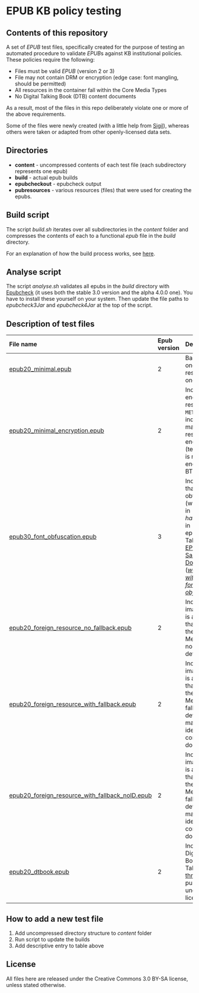 # EPUB KB policy testing

## Contents of this repository

A set of *EPUB* test files, specifically created for the purpose of testing an automated procedure to validate *EPUB*s  against KB institutional policies. These policies require the following:

* Files must be valid *EPUB* (version 2 or 3)
* File may not contain DRM or encryption (edge case: font mangling, should be permitted)
* All resources in the container fall within the Core Media Types 
* No Digital Talking Book (DTB) content documents

As a result, most of the files in this repo deliberately violate one or more of the above requirements. 

Some of the files were newly created (with a little help from [Sigil](http://sigil-ebook.com/)), whereas others were taken or adapted from other openly-licensed data sets. 

## Directories

* **content** - uncompressed contents of each test file (each subdirectory represents one epub)
* **build** - actual epub builds
* **epubcheckout** - epubcheck output
* **pubresources** - various resources (files) that were used for creating the epubs.

## Build script

The script *build.sh* iterates over all subdirectories in the *content* folder and compresses the contents of each to a functional *epub* file in the *build* directory.

For an explanation of how the build process works, see [here](https://gist.github.com/bitsgalore/da04413787931d20a8bf).

## Analyse script

The script *analyse.sh* validates all epubs in the *build* directory with [Epubcheck](https://github.com/idpf/epubcheck) (it uses both the stable 3.0 version and the alpha 4.0.0 one). You have to install these yourself on your system. Then update the file paths to *epubcheck3Jar* and *epubcheck4Jar* at the top of the script.

## Description of test files

|File name|Epub version|Description|
|:--|:--|:--|
|[epub20_minimal.epub](build/epub20_minimal.epub?raw=true)|2|Basic file with one text resource and one image|
|[epub20_minimal_encryption.epub](build/epub20_minimal_encryption.epub?raw=true)|2|Includes encryption.xml resource in `META-INF`, indicating that main text resource is encrypted (text resource is not *actually* encrypted, BTW)|
|[epub30_font_obfuscation.epub](build/epub30_font_obfuscation.epub?raw=true)|3|Includes fonts that are obfuscated (which results in *hasEncryption* in epubcheck). Taken from [EPUB 3 Sample Documents](https://code.google.com/p/epub-samples/) ([*wasteland with OTF fonts, obfuscated*](https://code.google.com/p/epub-samples/downloads/detail?name=wasteland-otf-obf-20120118.epub&can=2&q=)).|
|[epub20_foreign_resource_no_fallback.epub](build/epub20_foreign_resource_no_fallback.epub?raw=true)|2|Includes JP2 image, which is a format that is not on the list of Core Media Types; no fallback defined|
|[epub20_foreign_resource_with_fallback.epub](build/epub20_foreign_resource_with_fallback.epub?raw=true)|2|Includes JP2 image, which is a format that is not on the list of Core Media Types; fallback defined in manifest, identifier in content document|
|[epub20_foreign_resource_with_fallback_noID.epub](build/epub20_foreign_resource_with_fallback_noID.epub?raw=true)|2|Includes JP2 image, which is a format that is not on the list of Core Media Types; fallback defined in manifest, no identifier in content document|
|[epub20_dtbook.epub](build/epub20_dtbook.epub?raw=true)|2|Includes Digital Talking Book content. Taken from [threepress](https://code.google.com/p/threepress/source/browse/branches/bookworm-caching/library/test-data/data/hauy.epub?r=583), published under [BSD 3](http://opensource.org/licenses/BSD-3-Clause) license.|


## How to add a new test file

1. Add uncompressed directory structure to *content* folder
2. Run script to update the builds
3. Add descriptive entry to table above

<!--

## Core Media Types in *EPUB* 2 and *3*

The following table lists all permitted Core Media Types of *EPUB* 3 (which is a superset of those in *EPUB* 2, but see below):

| Media Type                  | Description                                        |
|-----------------------------|----------------------------------------------------|
| image/gif                   | GIF Images                                         |
| image/jpeg                  | JPEG Images                                        |
| image/png                   | PNG Images                                         |
| image/svg+xml               | SVG documents                                      |
| application/xhtml+xml       | XHTML5 Content Documents, EPUB Navigation Document |
| application/x-dtbncx+xml    | NCX (superseded)                                   |
| application/vnd.ms-opentype | OpenType fonts                                     |
| application/font-woff       | WOFF fonts                                         |
| application/smil+xml        | EPUB Media Overlay documents                       |
| application/pls+xml         | Text-to-Speech Pronunciation lexicons              |
| audio/mpeg                  | MP3 audio                                          |
| audio/mp4                   | AAC LC audio using MP4 container                   |
| text/css                    | EPUB Style Sheets                                  |
| text/javascript             | Scripts                                            |


The table below indicates the support of these Core Media Types in *EPUB* 2 and 3:

| Media Type                  | EPUB 2 | EPUB 3 |
|-----------------------------|--------|--------|
| image/gif                   | ✓      | ✓      |
| image/jpeg                  | ✓      | ✓      |
| image/png                   | ✓      | ✓      |
| image/svg+xml               | ✓      | ✓      |
| application/xhtml+xml       | ✓      | ✓      |
| application/x-dtbncx+xml    | ✓      | ✓      |
| application/vnd.ms-opentype | -      | ✓      |
| application/font-woff       | -      | ✓      |
| application/smil+xml        | -      | ✓      |
| application/pls+xml         | -      | ✓      |
| audio/mpeg                  | -      | ✓      |
| audio/mp4                   | -      | ✓      |
| text/css                    | ✓      | ✓      |
| text/javascript             | -      | ✓      |


Most of the *EPUB* 3 Core Media Types are also supported by *EPUB* 2, with the exception of fonts (*OpenType* and *WOFF*), Media Overlay Documents, Text-to-Speech Overlay documents, *MP3* and *AAC LC* Audio and scripts. In addition, for Content Documents *EPUB* 2 allows the use of the *Digital Talking Book* format (DTBook) as an alternative to *XHTML1.1*. This is no longer the case in *EPUB* 3. However, Section 2.2 (Reading System Conformance) of *EPUB Publications* states that 

> [a]n EPUB Reading System (...) *should* process EPUB version 2 Publications (...)
> 

## Detection of Digital Talking Book content documents

From <http://www.idpf.org/epub/20/spec/OPS_2.0.1_draft.htm#TOC1.4.1.1>:

> A document is considered an OPS Content Document if and only if:
>
>   i. it uses a combination of the XHTML subset defined in this document and OPS-specific content extensions such as Inline XML Islands and Inline SVG; or
>   ii. it is a document with the MIME media type application/x-dtbook+xml which conforms to the DTB specification (http://www.niso.org/standards/resources/Z39-86-2005.html) and must not use OPS-specific content extensions such as Inline XML Islands or Inline SVG; or
>   iii. it is an XML document of any other MIME media type and is thus an Out-Of-Line XML Island

Samples here:

<http://robertjszmidt.pl/node/284>
<https://code.google.com/p/threepress/source/browse/branches/bookworm-caching/library/test-data/data/hauy.epub?r=583>


-->

## License

All files here are released under the Creative Commons 3.0 BY-SA license, unless stated otherwise.